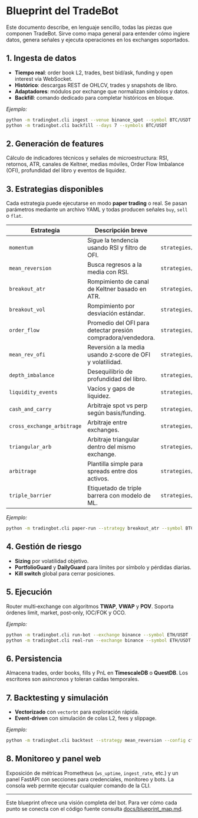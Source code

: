 # Blueprint del TradeBot

Este documento describe, en lenguaje sencillo, todas las piezas que componen
TradeBot.  Sirve como mapa general para entender cómo ingiere datos, genera
señales y ejecuta operaciones en los exchanges soportados.

## 1. Ingesta de datos

- **Tiempo real**: order book L2, trades, best bid/ask, funding y open interest
  vía WebSocket.
- **Histórico**: descargas REST de OHLCV, trades y snapshots de libro.
- **Adaptadores**: módulos por exchange que normalizan símbolos y datos.
- **Backfill**: comando dedicado para completar históricos en bloque.

_Ejemplo:_
```bash
python -m tradingbot.cli ingest --venue binance_spot --symbol BTC/USDT --depth 20
python -m tradingbot.cli backfill --days 7 --symbols BTC/USDT
```

## 2. Generación de features

Cálculo de indicadores técnicos y señales de microestructura:
RSI, retornos, ATR, canales de Keltner, medias móviles, Order Flow Imbalance
(OFI), profundidad del libro y eventos de liquidez.

## 3. Estrategias disponibles

Cada estrategia puede ejecutarse en modo **paper trading** o real.  Se pasan
parámetros mediante un archivo YAML y todas producen señales `buy`, `sell` o
`flat`.

| Estrategia | Descripción breve | Archivo |
|------------|------------------|---------|
| `momentum` | Sigue la tendencia usando RSI y filtro de OFI. | `strategies/momentum.py` |
| `mean_reversion` | Busca regresos a la media con RSI. | `strategies/mean_reversion.py` |
| `breakout_atr` | Rompimiento de canal de Keltner basado en ATR. | `strategies/breakout_atr.py` |
| `breakout_vol` | Rompimiento por desviación estándar. | `strategies/breakout_vol.py` |
| `order_flow` | Promedio del OFI para detectar presión compradora/vendedora. | `strategies/order_flow.py` |
| `mean_rev_ofi` | Reversión a la media usando z‑score de OFI y volatilidad. | `strategies/mean_rev_ofi.py` |
| `depth_imbalance` | Desequilibrio de profundidad del libro. | `strategies/depth_imbalance.py` |
| `liquidity_events` | Vacíos y gaps de liquidez. | `strategies/liquidity_events.py` |
| `cash_and_carry` | Arbitraje spot vs perp según basis/funding. | `strategies/cash_and_carry.py` |
| `cross_exchange_arbitrage` | Arbitraje entre exchanges. | `strategies/cross_exchange_arbitrage.py` |
| `triangular_arb` | Arbitraje triangular dentro del mismo exchange. | `strategies/arbitrage_triangular.py` |
| `arbitrage` | Plantilla simple para spreads entre dos activos. | `strategies/arbitrage.py` |
| `triple_barrier` | Etiquetado de triple barrera con modelo de ML. | `strategies/triple_barrier.py` |

_Ejemplo:_
```bash
python -m tradingbot.cli paper-run --strategy breakout_atr --symbol BTC/USDT
```

## 4. Gestión de riesgo

- **Sizing** por volatilidad objetivo.
- **PortfolioGuard** y **DailyGuard** para límites por símbolo y pérdidas
  diarias.
- **Kill switch** global para cerrar posiciones.

## 5. Ejecución

Router multi‑exchange con algoritmos **TWAP**, **VWAP** y **POV**.  Soporta
órdenes limit, market, post‑only, IOC/FOK y OCO.

_Ejemplo:_
```bash
python -m tradingbot.cli run-bot --exchange binance --symbol ETH/USDT --algo twap
python -m tradingbot.cli real-run --exchange binance --symbol ETH/USDT --i-know-what-im-doing
```

## 6. Persistencia

Almacena trades, order books, fills y PnL en **TimescaleDB** o **QuestDB**.
Los escritores son asíncronos y toleran caídas temporales.

## 7. Backtesting y simulación

- **Vectorizado** con `vectorbt` para exploración rápida.
- **Event‑driven** con simulación de colas L2, fees y slippage.

_Ejemplo:_
```bash
python -m tradingbot.cli backtest --strategy mean_reversion --config cfg.yaml
```

## 8. Monitoreo y panel web

Exposición de métricas Prometheus (`ws_uptime`, `ingest_rate`, etc.) y un panel
FastAPI con secciones para credenciales, monitoreo y bots.  La consola web
permite ejecutar cualquier comando de la CLI.

---

Este blueprint ofrece una visión completa del bot.  Para ver cómo cada punto
se conecta con el código fuente consulta [docs/blueprint_map.md](docs/blueprint_map.md).
